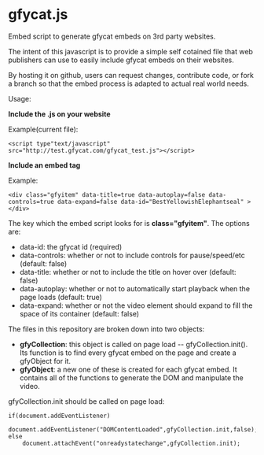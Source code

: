 gfycat.js
=========

Embed script to generate gfycat embeds on 3rd party websites.

The intent of this javascript is to provide a simple self cotained file that web publishers can use to easily include gfycat embeds on their websites.  
  
By hosting it on github, users can request changes, contribute code, or fork a branch so that the embed process is adapted to actual real world needs.  
  
Usage:  
  
**Include the .js on your website**

Example(current file):
  
    <script type"text/javascript" src="http://test.gfycat.com/gfycat_test.js"></script>

**Include an embed tag**

Example: 
  
    <div class="gfyitem" data-title=true data-autoplay=false data-controls=true data-expand=false data-id="BestYellowishElephantseal" ></div> 
    
The key which the embed script looks for is **class="gfyitem"**.  The options are:  
  
* data-id: the gfycat id (required)
* data-controls: whether or not to include controls for pause/speed/etc (default: false)
* data-title: whether or not to include the title on hover over (default: false)
* data-autoplay: whether or not to automatically start playback when the page loads (default: true)
* data-expand: whether or not the video element should expand to fill the space of its container (default: false)  
     
The files in this repository are broken down into two objects:  
  
* **gfyCollection**: this object is called on page load --  gfyCollection.init().  Its function is to find every gfycat embed on the page and create a gfyObject for it.  
* **gfyObject**:  a new one of these is created for each gfycat embed.  It contains all of the functions to generate the DOM and manipulate the video.  

gfyCollection.init should be called on page load:  
  
    if(document.addEventListener)
        document.addEventListener("DOMContentLoaded",gfyCollection.init,false);
    else
        document.attachEvent("onreadystatechange",gfyCollection.init);
